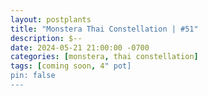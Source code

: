 ```yaml
---
layout: postplants
title: "Monstera Thai Constellation | #51"
description: $--
date: 2024-05-21 21:00:00 -0700
categories: [monstera, thai constellation]
tags: [coming soon, 4" pot]
pin: false
---
```

